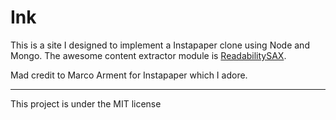 # Ink

This is a site I designed to implement a Instapaper clone using Node and Mongo. The awesome content extractor module is [ReadabilitySAX](https://www.npmjs.org/package/readabilitySAX).

Mad credit to Marco Arment for Instapaper which I adore.

---

This project is under the MIT license
